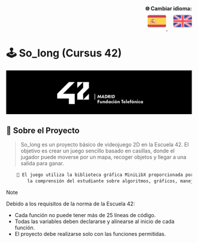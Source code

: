 
<p align="end">
   <strong>🌐 Cambiar idioma:</strong><br>
   <a href="README.es.md">
    <img src="https://github.com/Nachopuerto95/multilang/blob/main/ES.png" alt="Español" width="50">
  </a>&nbsp;&nbsp;&nbsp;
  <a href="/README.md">
    <img src="https://github.com/Nachopuerto95/multilang/blob/main/EN.png" alt="English" width="50">
  </a>
</p>

<h1> 🕹️ So_long (Cursus 42)</h1>

<img src="https://github.com/Nachopuerto95/multilang/blob/main/42-Madrid%20-%20Edited.jpg">

## 📜 Sobre el Proyecto

> So_long es un proyecto básico de videojuego 2D en la Escuela 42. El objetivo es crear un juego sencillo
> basado en casillas, donde el jugador puede moverse por un mapa, recoger objetos y llegar a una salida para ganar.

```html
	🚀 El juego utiliza la biblioteca gráfica MiniLibX proporcionada por la escuela. El proyecto evalúa
    	la comprensión del estudiante sobre algoritmos, gráficos, manejo de entradas y gestión de memoria en C.
```

> [!NOTE]  
> Debido a los requisitos de la norma de la Escuela 42:
> * Cada función no puede tener más de 25 líneas de código.
> * Todas las variables deben declararse y alinearse al inicio de cada función.
> * El proyecto debe realizarse solo con las funciones permitidas.
<br>
